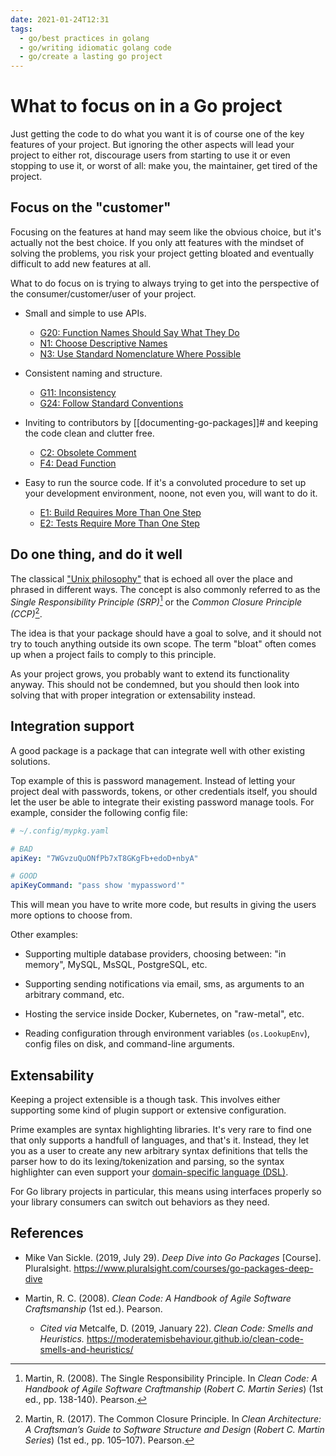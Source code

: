 ```yaml
---
date: 2021-01-24T12:31
tags: 
  - go/best practices in golang
  - go/writing idiomatic golang code
  - go/create a lasting go project
---
```


# What to focus on in a Go project

Just getting the code to do what you want it is of course one of the key features
of your project. But ignoring the other aspects will lead your project to either
rot, discourage users from starting to use it or even stopping to use it, or
worst of all: make you, the maintainer, get tired of the project.

## Focus on the "customer"

Focusing on the features at hand may seem like the obvious choice, but it's
actually not the best choice. If you only att features with the mindset of
solving the problems, you risk your project getting bloated and eventually
difficult to add new features at all.

What to do focus on is trying to always trying to get into the perspective of the
consumer/customer/user of your project.

- Small and simple to use APIs.

  - [G20: Function Names Should Say What They Do](https://moderatemisbehaviour.github.io/clean-code-smells-and-heuristics/general/g20-function-names-should-say-what-they-do.html)
  - [N1: Choose Descriptive Names](https://moderatemisbehaviour.github.io/clean-code-smells-and-heuristics/names/n1-choose-descriptive-names.html)
  - [N3: Use Standard Nomenclature Where Possible](https://moderatemisbehaviour.github.io/clean-code-smells-and-heuristics/names/n3-use-standard-nomenclature-where-possible.html)

- Consistent naming and structure.


  - [G11: Inconsistency](https://moderatemisbehaviour.github.io/clean-code-smells-and-heuristics/general/g11-inconsistency.html)
  - [G24: Follow Standard Conventions](https://moderatemisbehaviour.github.io/clean-code-smells-and-heuristics/general/g24-follow-standard-conventions.html)

- Inviting to contributors by [[documenting-go-packages]]# and keeping the code
  clean and clutter free.
  
  - [C2: Obsolete Comment](https://moderatemisbehaviour.github.io/clean-code-smells-and-heuristics/comments/c2-obsolete-comment.html)
  - [F4: Dead Function](https://moderatemisbehaviour.github.io/clean-code-smells-and-heuristics/functions/f4-dead-function.html)
  
- Easy to run the source code. If it's a convoluted procedure to set up your
  development environment, noone, not even you, will want to do it.
  
  - [E1: Build Requires More Than One Step](https://moderatemisbehaviour.github.io/clean-code-smells-and-heuristics/environment/e1-build-requires-more-than-one-step.html)
  - [E2: Tests Require More Than One Step](https://moderatemisbehaviour.github.io/clean-code-smells-and-heuristics/environment/e2-tests-require-more-than-one-step.html)

## Do one thing, and do it well

The classical ["Unix philosophy"](https://en.wikipedia.org/wiki/Unix_philosophy)
that is echoed all over the place and phrased in different ways. The concept is
also commonly referred to as the *Single Responsibility Principle (SRP)*[^srp]
or the *Common Closure Principle (CCP)*[^ccp].

The idea is that your package should have a goal to solve, and it should not try
to touch anything outside its own scope. The term "bloat" often comes up when
a project fails to comply to this principle.

As your project grows, you probably want to extend its functionality anyway. This
should not be condemned, but you should then look into solving that with proper
integration or extensability instead.

## Integration support

A good package is a package that can integrate well with other existing
solutions.

Top example of this is password management. Instead of letting your project deal
with passwords, tokens, or other credentials itself, you should let the user be
able to integrate their existing password manage tools. For example, consider
the following config file:

```yaml
# ~/.config/mypkg.yaml

# BAD
apiKey: "7WGvzuQuONfPb7xT8GKgFb+edoD+nbyA"

# GOOD
apiKeyCommand: "pass show 'mypassword'"
```

This will mean you have to write more code, but results in giving the users more
options to choose from.

Other examples:

- Supporting multiple database providers, choosing between: "in memory", MySQL,
  MsSQL, PostgreSQL, etc.
  
- Supporting sending notifications via email, sms, as arguments to an arbitrary
  command, etc.
  
- Hosting the service inside Docker, Kubernetes, on "raw-metal", etc.

- Reading configuration through environment variables (`os.LookupEnv`), config
  files on disk, and command-line arguments.

## Extensability

Keeping a project extensible is a though task. This involves either supporting
some kind of plugin support or extensive configuration.

Prime examples are syntax highlighting libraries. It's very rare to find one that
only supports a handfull of languages, and that's it. Instead, they let you as a
user to create any new arbitrary syntax definitions that tells the parser how to
do its lexing/tokenization and parsing, so the syntax highlighter can even
support your [domain-specific language (DSL)](https://en.wikipedia.org/wiki/Domain-specific_language).

For Go library projects in particular, this means using interfaces properly so
your library consumers can switch out behaviors as they need.

## References

- Mike Van Sickle. (2019, July 29). *Deep Dive into Go Packages* [Course].
  Pluralsight. <https://www.pluralsight.com/courses/go-packages-deep-dive>

- Martin, R. C. (2008). *Clean Code: A Handbook of Agile Software Craftsmanship*
  (1st ed.). Pearson.
  
  - *Cited via* Metcalfe, D. (2019, January 22). *Clean Code: Smells and
    Heuristics.*
    <https://moderatemisbehaviour.github.io/clean-code-smells-and-heuristics/>

[^srp]: Martin, R. (2008). The Single Responsibility Principle. In *Clean Code: A Handbook of Agile Software Craftmanship* (*Robert C. Martin Series*) (1st ed., pp. 138-140). Pearson.
[^ccp]: Martin, R. (2017). The Common Closure Principle. In *Clean Architecture: A Craftsman’s Guide to Software Structure and Design* (*Robert C. Martin Series*) (1st ed., pp. 105–107). Pearson.
